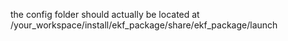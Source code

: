 the config folder should actually be located at /your_workspace/install/ekf_package/share/ekf_package/launch

